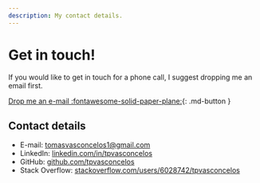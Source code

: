 ```yaml
---
description: My contact details.
---
```


# Get in touch!

If you would like to get in touch for a phone call, I suggest dropping me an email first.


[Drop me an e-mail :fontawesome-solid-paper-plane:](mailto:tomasvasconcelos1@gmail.com){: .md-button }


## Contact details

[comment]: <> ([:fontawesome-solid-paper-plane:]&#40;mailto:tomasvasconcelos1@gmail.com&#41;)

[comment]: <> ([:fontawesome-brands-linkedin:]&#40;https://www.linkedin.com/in/tpvasconcelos/&#41;)

[comment]: <> ([:fontawesome-brands-github:]&#40;https://github.com/tpvasconcelos&#41;)

[comment]: <> ([:fontawesome-brands-stack-overflow:]&#40;https://stackoverflow.com/users/6028742/tpvasconcelos&#41;)
  
- E-mail: [tomasvasconcelos1@gmail.com](mailto:tomasvasconcelos1@gmail.com)
- LinkedIn: [linkedin.com/in/tpvasconcelos](https://www.linkedin.com/in/tpvasconcelos/)
- GitHub: [github.com/tpvasconcelos](https://github.com/tpvasconcelos)
- Stack Overflow: [stackoverflow.com/users/6028742/tpvasconcelos](https://stackoverflow.com/users/6028742/tpvasconcelos)